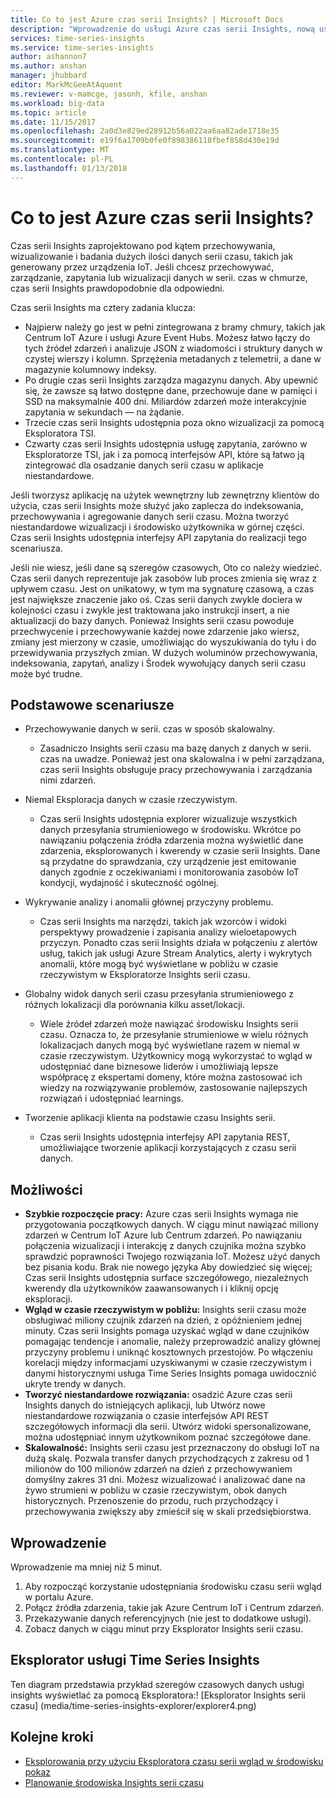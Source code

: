 ```yaml
---
title: Co to jest Azure czas serii Insights? | Microsoft Docs
description: "Wprowadzenie do usługi Azure czas serii Insights, nową usługę dla analizy danych serii czasu i rozwiązania IoT."
services: time-series-insights
ms.service: time-series-insights
author: ashannon7
ms.author: anshan
manager: jhubbard
editor: MarkMcGeeAtAquent
ms.reviewer: v-mamcge, jasonh, kfile, anshan
ms.workload: big-data
ms.topic: article
ms.date: 11/15/2017
ms.openlocfilehash: 2a0d3e829ed28912b56a022aa6aa82ade1718e35
ms.sourcegitcommit: e19f6a1709b0fe0f898386118fbef858d430e19d
ms.translationtype: MT
ms.contentlocale: pl-PL
ms.lasthandoff: 01/13/2018
---
```

# <a name="what-is-azure-time-series-insights"></a>Co to jest Azure czas serii Insights?

Czas serii Insights zaprojektowano pod kątem przechowywania, wizualizowanie i badania dużych ilości danych serii czasu, takich jak generowany przez urządzenia IoT.  Jeśli chcesz przechowywać, zarządzanie, zapytania lub wizualizacji danych w serii. czas w chmurze, czas serii Insights prawdopodobnie dla odpowiedni.  

Czas serii Insights ma cztery zadania klucza:

- Najpierw należy go jest w pełni zintegrowana z bramy chmury, takich jak Centrum IoT Azure i usługi Azure Event Hubs. Możesz łatwo łączy do tych źródeł zdarzeń i analizuje JSON z wiadomości i struktury danych w czystej wierszy i kolumn. Sprzężenia metadanych z telemetrii, a dane w magazynie kolumnowy indeksy.
- Po drugie czas serii Insights zarządza magazynu danych. Aby upewnić się, że zawsze są łatwo dostępne dane, przechowuje dane w pamięci i SSD na maksymalnie 400 dni. Miliardów zdarzeń może interakcyjnie zapytania w sekundach — na żądanie.
- Trzecie czas serii Insights udostępnia poza okno wizualizacji za pomocą Eksploratora TSI.  
- Czwarty czas serii Insights udostępnia usługę zapytania, zarówno w Eksploratorze TSI, jak i za pomocą interfejsów API, które są łatwo ją zintegrować dla osadzanie danych serii czasu w aplikacje niestandardowe.  

Jeśli tworzysz aplikację na użytek wewnętrzny lub zewnętrzny klientów do użycia, czas serii Insights może służyć jako zaplecza do indeksowania, przechowywania i agregowanie danych serii czasu. Można tworzyć niestandardowe wizualizacji i środowisko użytkownika w górnej części.  Czas serii Insights udostępnia interfejsy API zapytania do realizacji tego scenariusza.  

Jeśli nie wiesz, jeśli dane są szeregów czasowych, Oto co należy wiedzieć.  Czas serii danych reprezentuje jak zasobów lub proces zmienia się wraz z upływem czasu.  Jest on unikatowy, w tym ma sygnaturę czasową, a czas jest największe znaczenie jako oś.  Czas serii danych zwykle dociera w kolejności czasu i zwykle jest traktowana jako instrukcji insert, a nie aktualizacji do bazy danych.  Ponieważ Insights serii czasu powoduje przechwycenie i przechowywanie każdej nowe zdarzenie jako wiersz, zmiany jest mierzony w czasie, umożliwiając do wyszukiwania do tyłu i do przewidywania przyszłych zmian.  W dużych woluminów przechowywania, indeksowania, zapytań, analizy i Środek wywołujący danych serii czasu może być trudne.  

## <a name="primary-scenarios"></a>Podstawowe scenariusze

- Przechowywanie danych w serii. czas w sposób skalowalny.  
  - Zasadniczo Insights serii czasu ma bazę danych z danych w serii. czas na uwadze.  Ponieważ jest ona skalowalna i w pełni zarządzana, czas serii Insights obsługuje pracy przechowywania i zarządzania nimi zdarzeń.

- Niemal Eksploracja danych w czasie rzeczywistym.  
  - Czas serii Insights udostępnia explorer wizualizuje wszystkich danych przesyłania strumieniowego w środowisku.  Wkrótce po nawiązaniu połączenia źródła zdarzenia można wyświetlić dane zdarzenia, eksplorowanych i kwerendy w czasie serii Insights.  Dane są przydatne do sprawdzania, czy urządzenie jest emitowanie danych zgodnie z oczekiwaniami i monitorowania zasobów IoT kondycji, wydajność i skuteczność ogólnej.  

- Wykrywanie analizy i anomalii głównej przyczyny problemu.
  - Czas serii Insights ma narzędzi, takich jak wzorców i widoki perspektywy prowadzenie i zapisania analizy wieloetapowych przyczyn.  Ponadto czas serii Insights działa w połączeniu z alertów usług, takich jak usługi Azure Stream Analytics, alerty i wykrytych anomalii, które mogą być wyświetlane w pobliżu w czasie rzeczywistym w Eksploratorze Insights serii czasu.  

- Globalny widok danych serii czasu przesyłania strumieniowego z różnych lokalizacji dla porównania kilku asset/lokacji.
  - Wiele źródeł zdarzeń może nawiązać środowisku Insights serii czasu.  Oznacza to, że przesyłanie strumieniowe w wielu różnych lokalizacjach danych mogą być wyświetlane razem w niemal w czasie rzeczywistym.  Użytkownicy mogą wykorzystać to wgląd w udostępniać dane biznesowe liderów i umożliwiają lepsze współpracę z ekspertami domeny, które można zastosować ich wiedzy na rozwiązywanie problemów, zastosowanie najlepszych rozwiązań i udostępniać learnings.

- Tworzenie aplikacji klienta na podstawie czasu Insights serii. 
  - Czas serii Insights udostępnia interfejsy API zapytania REST, umożliwiające tworzenie aplikacji korzystających z czasu serii danych.

## <a name="capabilities"></a>Możliwości

- **Szybkie rozpoczęcie pracy:** Azure czas serii Insights wymaga nie przygotowania początkowych danych. W ciągu minut nawiązać miliony zdarzeń w Centrum IoT Azure lub Centrum zdarzeń. Po nawiązaniu połączenia wizualizacji i interakcję z danych czujnika można szybko sprawdzić poprawności Twojego rozwiązania IoT. Możesz użyć danych bez pisania kodu.
Brak nie nowego języka Aby dowiedzieć się więcej; Czas serii Insights udostępnia surface szczegółowego, niezależnych kwerendy dla użytkowników zaawansowanych i i kliknij opcję eksploracji.
- **Wgląd w czasie rzeczywistym w pobliżu:** Insights serii czasu może obsługiwać miliony czujnik zdarzeń na dzień, z opóźnieniem jednej minuty. Czas serii Insights pomaga uzyskać wgląd w dane czujników pomagając tendencje i anomalie, należy przeprowadzić analizy głównej przyczyny problemu i uniknąć kosztownych przestojów. Po włączeniu korelacji między informacjami uzyskiwanymi w czasie rzeczywistym i danymi historycznymi usługa Time Series Insights pomaga uwidocznić ukryte trendy w danych.
- **Tworzyć niestandardowe rozwiązania:** osadzić Azure czas serii Insights danych do istniejących aplikacji, lub Utwórz nowe niestandardowe rozwiązania o czasie interfejsów API REST szczegółowych informacji dla serii. Utwórz widoki spersonalizowane, można udostępniać innym użytkownikom poznać szczegółowe dane.
- **Skalowalność:** Insights serii czasu jest przeznaczony do obsługi IoT na dużą skalę. Pozwala transfer danych przychodzących z zakresu od 1 milionów do 100 milionów zdarzeń na dzień z przechowywaniem domyślny zakres 31 dni. Możesz wizualizować i analizować dane na żywo strumieni w pobliżu w czasie rzeczywistym, obok danych historycznych. Przenoszenie do przodu, ruch przychodzący i przechowywania zwiększy aby zmieścił się w skali przedsiębiorstwa.

## <a name="getting-started"></a>Wprowadzenie
Wprowadzenie ma mniej niż 5 minut. 

1.  Aby rozpocząć korzystanie udostępniania środowisku czasu serii wgląd w portalu Azure. 
2.  Połącz źródła zdarzenia, takie jak Azure Centrum IoT i Centrum zdarzeń.  
3.  Przekazywanie danych referencyjnych (nie jest to dodatkowe usługi).
4.  Zobacz danych w ciągu minut przy Eksplorator Insights serii czasu.

## <a name="time-series-insights-explorer"></a>Eksplorator usługi Time Series Insights
Ten diagram przedstawia przykład szeregów czasowych danych usługi insights wyświetlać za pomocą Eksploratora:! [Eksplorator Insights serii czasu] (media/time-series-insights-explorer/explorer4.png)


## <a name="next-steps"></a>Kolejne kroki
 - [Eksplorowania przy użyciu Eksploratora czasu serii wgląd w środowisku pokaz](./time-series-quickstart.md)
 - [Planowanie środowiska Insights serii czasu](time-series-insights-environment-planning.md)

